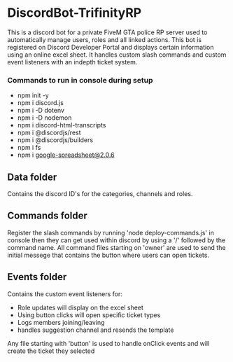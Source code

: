 # DiscordBot-TrifinityRP

This is a discord bot for a private FiveM GTA police RP server used to automatically manage users, roles and all linked actions.
This bot is registered on Discord Developer Portal and displays certain information using an online excel sheet.
It handles custom slash commands and custom event listeners with an indepth ticket system.

### Commands to run in console during setup
- npm init -y
- npm i discord.js
- npm i -D dotenv
- npm i -D nodemon
- npm i discord-html-transcripts
- npm i @discordjs/rest
- npm i @discordjs/builders
- npm i fs
- npm i google-spreadsheet@2.0.6
  
## Data folder
Contains the discord ID's for the categories, channels and roles.


## Commands folder
Register the slash commands by running 'node deploy-commands.js' in console then they can get used within discord by using a '/' followed by the command name.
All command files starting on 'owner' are used to send the initial messege that contains the button where users can open tickets.


## Events folder
Contains the custom event listeners for: 
- Role updates will display on the excel sheet
- Using button clicks will open specific ticket types
- Logs members joining/leaving
- handles suggestion channel and resends the template

Any file starting with 'button' is used to handle onClick events and will create the ticket they selected
                                       
